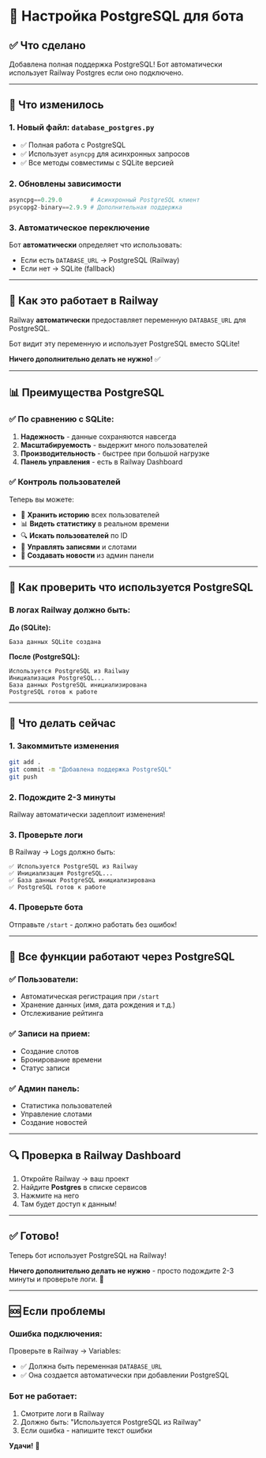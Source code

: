 # 🐘 Настройка PostgreSQL для бота

## ✅ Что сделано

Добавлена полная поддержка PostgreSQL! Бот автоматически использует Railway Postgres если оно подключено.

---

## 🎯 Что изменилось

### 1. Новый файл: `database_postgres.py`
- ✅ Полная работа с PostgreSQL
- ✅ Использует `asyncpg` для асинхронных запросов  
- ✅ Все методы совместимы с SQLite версией

### 2. Обновлены зависимости
```python
asyncpg==0.29.0        # Асинхронный PostgreSQL клиент
psycopg2-binary==2.9.9 # Дополнительная поддержка
```

### 3. Автоматическое переключение
Бот **автоматически** определяет что использовать:
- Если есть `DATABASE_URL` → PostgreSQL (Railway)
- Если нет → SQLite (fallback)

---

## 🚀 Как это работает в Railway

Railway **автоматически** предоставляет переменную `DATABASE_URL` для PostgreSQL.

Бот видит эту переменную и использует PostgreSQL вместо SQLite!

**Ничего дополнительно делать не нужно!** ✅

---

## 📊 Преимущества PostgreSQL

### ✅ По сравнению с SQLite:

1. **Надежность** - данные сохраняются навсегда
2. **Масштабируемость** - выдержит много пользователей
3. **Производительность** - быстрее при большой нагрузке
4. **Панель управления** - есть в Railway Dashboard

### ✅ Контроль пользователей

Теперь вы можете:
- 💾 **Хранить историю** всех пользователей
- 📊 **Видеть статистику** в реальном времени
- 🔍 **Искать пользователей** по ID
- 📅 **Управлять записями** и слотами
- 📰 **Создавать новости** из админ панели

---

## 🔧 Как проверить что используется PostgreSQL

### В логах Railway должно быть:

**До (SQLite):**
```
База данных SQLite создана
```

**После (PostgreSQL):**
```
Используется PostgreSQL из Railway
Инициализация PostgreSQL...
База данных PostgreSQL инициализирована
PostgreSQL готов к работе
```

---

## 📝 Что делать сейчас

### 1. Закоммитьте изменения

```bash
git add .
git commit -m "Добавлена поддержка PostgreSQL"
git push
```

### 2. Подождите 2-3 минуты

Railway автоматически задеплоит изменения!

### 3. Проверьте логи

В Railway → Logs должно быть:
```
✅ Используется PostgreSQL из Railway
✅ Инициализация PostgreSQL...
✅ База данных PostgreSQL инициализирована
✅ PostgreSQL готов к работе
```

### 4. Проверьте бота

Отправьте `/start` - должно работать без ошибок!

---

## 🎯 Все функции работают через PostgreSQL

### ✅ Пользователи:
- Автоматическая регистрация при `/start`
- Хранение данных (имя, дата рождения и т.д.)
- Отслеживание рейтинга

### ✅ Записи на прием:
- Создание слотов
- Бронирование времени
- Статус записи

### ✅ Админ панель:
- Статистика пользователей
- Управление слотами
- Создание новостей

---

## 🔍 Проверка в Railway Dashboard

1. Откройте Railway → ваш проект
2. Найдите **Postgres** в списке сервисов
3. Нажмите на него
4. Там будет доступ к данным!

---

## ✅ Готово!

Теперь бот использует PostgreSQL на Railway!

**Ничего дополнительно делать не нужно** - просто подождите 2-3 минуты и проверьте логи. 🎉

---

## 🆘 Если проблемы

### Ошибка подключения:

Проверьте в Railway → Variables:
- ✅ Должна быть переменная `DATABASE_URL`
- ✅ Она создается автоматически при добавлении PostgreSQL

### Бот не работает:

1. Смотрите логи в Railway
2. Должно быть: "Используется PostgreSQL из Railway"
3. Если ошибка - напишите текст ошибки

**Удачи!** 🚀

